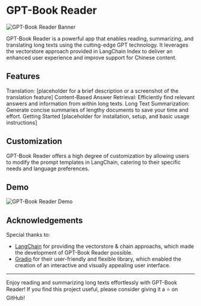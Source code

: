 # GPT-Book Reader
![GPT-Book Reader Banner]()

GPT-Book Reader is a powerful app that enables reading, summarizing, and translating long texts using the cutting-edge GPT technology. It leverages the vectorstore approach provided in LangChain Index to deliver an enhanced user experience and improve support for Chinese content.

## Features
Translation: [placeholder for a brief description or a screenshot of the translation feature]
Content-Based Answer Retrieval: Efficiently find relevant answers and information from within long texts.
Long Text Summarization: Generate concise summaries of lengthy documents to save your time and effort.
Getting Started
[placeholder for installation, setup, and basic usage instructions]

## Customization
GPT-Book Reader offers a high degree of customization by allowing users to modify the prompt templates in LangChain, catering to their specific needs and language preferences.

## Demo
![GPT-Book Reader Demo](assets/demo_summary.png)

<!-- ## Contributing
[placeholder for contribution guidelines, code of conduct, and any prerequisites for contributing]

## License
[placeholder for license information] -->

## Acknowledgements
Special thanks to:
- [LangChain](https://www.google.com/url?sa=t&rct=j&q=&esrc=s&source=web&cd=&cad=rja&uact=8&ved=2ahUKEwia5JWh2Y7-AhXJE1kFHVb6CUcQFnoECAkQAQ&url=https%3A%2F%2Fgithub.com%2Fhwchase17%2Flangchain&usg=AOvVaw26LgcZwVuJ9OH5WXz_W6lv) for providing the vectorstore & chain approachs, which made the development of GPT-Book Reader possible.
- [Gradio](https://gradio.app/) for their user-friendly and flexible library, which enabled the creation of an interactive and visually appealing user interface.

<hr>

Enjoy reading and summarizing long texts effortlessly with GPT-Book Reader! If you find this project useful, please consider giving it a ⭐ on GitHub!